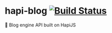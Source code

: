 # hapi-blog  [![Build Status](https://travis-ci.org/lexmartinez/hapi-blog.svg?branch=master)](https://travis-ci.org/lexmartinez/hapi-blog)
:octopus: Blog engine API built on HapiJS
